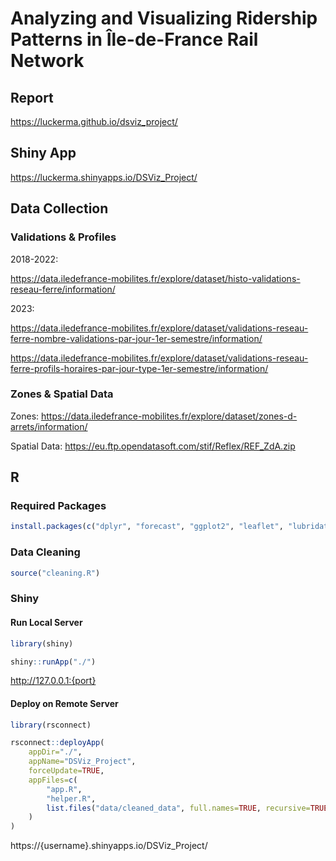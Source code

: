 # Analyzing and Visualizing Ridership Patterns in Île-de-France Rail Network

## Report

https://luckerma.github.io/dsviz_project/

## Shiny App

https://luckerma.shinyapps.io/DSViz_Project/

## Data Collection

### Validations & Profiles

2018-2022:

https://data.iledefrance-mobilites.fr/explore/dataset/histo-validations-reseau-ferre/information/

2023:

https://data.iledefrance-mobilites.fr/explore/dataset/validations-reseau-ferre-nombre-validations-par-jour-1er-semestre/information/

https://data.iledefrance-mobilites.fr/explore/dataset/validations-reseau-ferre-profils-horaires-par-jour-type-1er-semestre/information/

### Zones & Spatial Data

Zones: https://data.iledefrance-mobilites.fr/explore/dataset/zones-d-arrets/information/

Spatial Data: https://eu.ftp.opendatasoft.com/stif/Reflex/REF_ZdA.zip

## R

### Required Packages

```R
install.packages(c("dplyr", "forecast", "ggplot2", "leaflet", "lubridate", "readr", "rsconnect", "sf", "shiny", "stringr"))
```

### Data Cleaning

```R
source("cleaning.R")
```

### Shiny

#### Run Local Server

```R
library(shiny)

shiny::runApp("./")
```

http://127.0.0.1:{port}

#### Deploy on Remote Server

```R
library(rsconnect)

rsconnect::deployApp(
    appDir="./",
    appName="DSViz_Project",
    forceUpdate=TRUE,
    appFiles=c(
        "app.R",
        "helper.R",
        list.files("data/cleaned_data", full.names=TRUE, recursive=TRUE)
    )
)
```

https://{username}.shinyapps.io/DSViz_Project/

